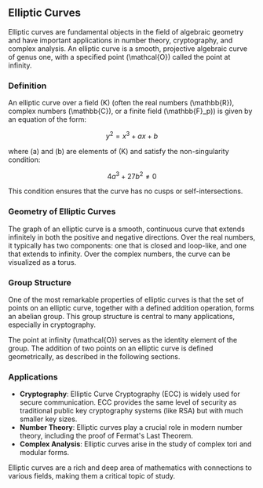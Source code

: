 ## Elliptic Curves

Elliptic curves are fundamental objects in the field of algebraic geometry and have important applications in number theory, cryptography, and complex analysis. An elliptic curve is a smooth, projective algebraic curve of genus one, with a specified point \(\mathcal{O}\) called the point at infinity.

### Definition

An elliptic curve over a field \(K\) (often the real numbers \(\mathbb{R}\), complex numbers \(\mathbb{C}\), or a finite field \(\mathbb{F}_p\)) is given by an equation of the form:

$$ y^2 = x^3 + ax + b $$

where \(a\) and \(b\) are elements of \(K\) and satisfy the non-singularity condition:

$$ 4a^3 + 27b^2 \neq 0 $$

This condition ensures that the curve has no cusps or self-intersections.

### Geometry of Elliptic Curves

The graph of an elliptic curve is a smooth, continuous curve that extends infinitely in both the positive and negative directions. Over the real numbers, it typically has two components: one that is closed and loop-like, and one that extends to infinity. Over the complex numbers, the curve can be visualized as a torus.

### Group Structure

One of the most remarkable properties of elliptic curves is that the set of points on an elliptic curve, together with a defined addition operation, forms an abelian group. This group structure is central to many applications, especially in cryptography.

The point at infinity \(\mathcal{O}\) serves as the identity element of the group. The addition of two points on an elliptic curve is defined geometrically, as described in the following sections.

### Applications

- **Cryptography**: Elliptic Curve Cryptography (ECC) is widely used for secure communication. ECC provides the same level of security as traditional public key cryptography systems (like RSA) but with much smaller key sizes.
- **Number Theory**: Elliptic curves play a crucial role in modern number theory, including the proof of Fermat's Last Theorem.
- **Complex Analysis**: Elliptic curves arise in the study of complex tori and modular forms.

Elliptic curves are a rich and deep area of mathematics with connections to various fields, making them a critical topic of study.